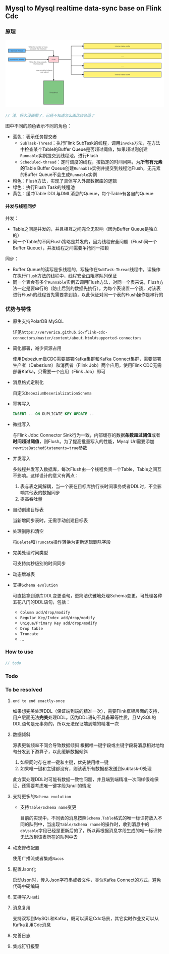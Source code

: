 ## Mysql to Mysql realtime data-sync base on Flink Cdc

### 原理

![thread-model](picture/thread-model.png)

```java
// 淦，好久没画图了，已经不知道怎么画比较合适了
```

图中不同的颜色表示不同的角色：

* 蓝色：表示任务提交者
  * `SubTask-Thread`：执行Flink SubTask的线程，调用`invoke`方法，在方法中检查某个Table的Buffer Queue是否超过阈值，如果超过则创建`Runnable`实例提交到线程池，进行Flush
  * `Scheduled-thread`：定时调度的线程，按指定的时间间隔，为**所有有元素的**Table Buffer Queue创建`Runnable`实例并提交到线程池Flush，无元素的Buffer Queue不会生成`Runnable`实例
* 粉色：Flush方法，实现了具体写入外部数据库的逻辑
* 绿色：执行Flush Task的线程池
* 黄色：缓冲Table DDL与DML消息的Queue，每个Table有各自的Queue

#### 并发与线程同步

并发：

* Table之间是并发的，并且相互之间完全无影响（因为Buffer Queue是独立的）
* 同一个Table的不同Flush策略是并发的，因为线程安全问题（Flush同一个Buffer Queue），并发线程之间需要争抢同一把锁

同步：

* Buffer Queue的读写是多线程的，写操作在`SubTask-Thread`线程中，读操作在执行`Flush`方法的线程中，线程安全由阻塞队列保证
* 同一个表会有多个`Runnable`实例去调用Flush方法，对同一个表来说，Flush方法一定是要串行的（防止后到的数据先执行）。为每个表设置一个锁，对该表进行Flush的线程首先需要拿到锁，以此保证对同一个表的Flush操作是串行的

### 优势与特性

* 原生支持PolarDB MySQL
  
  详见`https://ververica.github.io/flink-cdc-connectors/master/content/about.html#supported-connectors`
  
* 简化部署，减少资源占用

  使用Debezium做CDC需要部署Kafka集群和Kafka Connect集群，需要部署生产者（Debezium）和消费者（Flink Job）两个应用，使用Flink CDC无需部署Kafka，只需要一个应用（Flink Job）即可

* 消息格式定制化

  自定义`DebeziumDeserializationSchema`

* 幂等写入
  ```sql
  INSERT .. ON DUPLICATE KEY UPDATE ..
  ```

* 微批写入

  与Flink Jdbc Connector Sink行为一致，内部缓存的数据**条数超过阈值**或者**时间超过阈值**，则Flush。为了提高批量写入的性能，Mysql Url需要添加`rewriteBatchedStatements=true`参数

* 并发写入

  多线程并发写入数据库，每次Flush由一个线程负责一个Table，Table之间互不影响。这样设计的意义有两点：

  1. 表与表之间解耦，当一个表在目标库执行长时间事务或者DDL时，不会影响其他表的数据同步
  2. 提高吞吐量

* 自动创建目标表

  当新增同步表时，无需手动创建目标表

* 处理删除和清空

  将`Delete`和`Truncate`操作转换为更新逻辑删除字段

* 完美处理时间类型

  可支持纳秒级别的时间同步

* 动态增减表

* 支持`Schema evolution`

  可直接拿到源库DDL变更语句，更简洁优雅地处理Schema变更。可处理各种五花八门的DDL语句，包括：

  * `Column add/drop/modify`
  * `Regular Key/Index add/drop/modify`
  * `Unique/Primary Key add/drop/modify`
  * `Drop table`
  * `Truncate`
  * ...

### How to use

```java
// todo
```

### Todo

### To be resolved

1. `end to end exactly-once`
   
   如果想完美处理DDL（保证端到端的精准一次），需要Flink框架层面的支持，用户层面无法**完美**处理DDL。因为DDL语句不具备幂等性质，且MySQL的DDL语句是无事务的，所以无法保证端到端的精准一次

2. 数据倾斜

   源表更新频率不同会导致数据倾斜
   根据唯一键字段或主键字段将消息相对地均匀分发到下游算子，以此缓解数据倾斜

   1. 如果同时存在唯一键和主键，优先使用唯一键
   2. 如果唯一键和主键都没有，则该表所有数据都发送到subtask-0处理
   
   此方案处理DDL时可能有数据一致性问题，并且端到端精准一次同样很难保证，还需要考虑唯一键字段为null的情况

3. 支持更多的`Schema evolution`

   * 支持`Table/Schema name`变更

     目前的实现中，不同表的消息按照`Schema.Table`格式的唯一标识符放入不同的队列中，当出现`Table/Schema rname`的操作时，收到消息中的`db\table`字段已经是更新后的了，所以再根据消息字段生成的唯一标识符无法放到该表所在的队列中去

4. 动态修改配置

   使用广播流或者集成`Nacos`

5. 配置Json化

   启动Json时，传入Json字符串或者文件，类似Kafka Connect的方式，避免代码中硬编码

6. 支持写入`Hudi`

7. 消息复用

   支持双写到MySQL和Kafka，既可以满足Cdc场景，其它实时作业又可以从Kafka复用Cdc消息

8. 完善日志

9. 集成钉钉报警